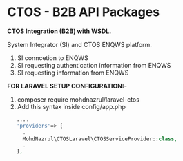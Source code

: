 # CTOS - B2B API Packages

**CTOS Integration (B2B) with WSDL.**

System Integrator (SI) and CTOS ENQWS platform.
1. SI conncetion to ENQWS
2. SI requesting authentication information from ENQWS
3. SI requesting information from ENQWS

**FOR LARAVEL SETUP CONFIGURATION:-**

1. composer require mohdnazrul/laravel-ctos
2. Add this syntax inside config/app.php
```php
   ....
   'providers'=> [
     .
     MohdNazrul\CTOSLaravel\CTOSServiceProvider::class,
     .
   ],
``` 




